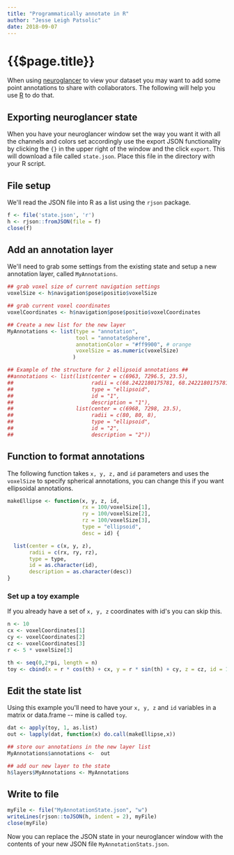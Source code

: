 ```yaml
---
title: "Programmatically annotate in R"
author: "Jesse Leigh Patsolic"
date: 2018-09-07
---
```


<!--
### ### INITIAL COMMENTS HERE ###
###
### Jesse Leigh Patsolic 
### 2018 <jpatsolic@jhu.edu>
### S.D.G 
#
-->

# {{$page.title}}

When using [neuroglancer](https://viz.neurodata.io/) to view your dataset you may want to add some point annotations to share with collaborators. The following will help you use [R](https://www.r-project.org/) to do that.

## Exporting neuroglancer state

When you have your neuroglancer window set the way you want it with all the channels and colors set accordingly use the export JSON functionality by clicking the `{}` in the upper right of the window and the click `export`.  This will download a file called `state.json`.  Place this file in the directory with your R script.  

## File setup

We'll read the JSON file into R as a list using the `rjson` package.

```r
f <- file('state.json', 'r')
h <- rjson::fromJSON(file = f)
close(f)
```

## Add an annotation layer

We'll need to grab some settings from the existing state and setup a new
annotation layer, called `MyAnnotations`.


```r
## grab voxel size of current navigation settings
voxelSize <- h$navigation$pose$positio$voxelSize

## grab current voxel coordinates
voxelCoordinates <- h$navigation$pose$positio$voxelCoordinates

## Create a new list for the new layer
MyAnnotations <- list(type = "annotation",
                      tool = "annotateSphere",
                      annotationColor = "#ff9900", # orange
                      voxelSize = as.numeric(voxelSize)
                     )

## Example of the structure for 2 ellipsoid annotations ##
##annotations <- list(list(center = c(6963, 7296.5, 23.5), 
##                         radii = c(68.2422180175781, 68.2422180175781, 4.09453296661377), 
##                         type = "ellipsoid", 
##                         id = "1", 
##                         description = "1"),
##                    list(center = c(6968, 7298, 23.5), 
##                         radii = c(80, 80, 8), 
##                         type = "ellipsoid", 
##                         id = "2", 
##                         description = "2"))
```

## Function to format annotations

The following function takes `x, y, z,` and `id` parameters and uses the
`voxelSize` to specify spherical annotations, you can change this if you
want ellipsoidal annotations.


```r
makeEllipse <- function(x, y, z, id, 
                        rx = 100/voxelSize[1], 
                        ry = 100/voxelSize[2], 
                        rz = 100/voxelSize[3], 
                        type = "ellipsoid", 
                        desc = id) {

  list(center = c(x, y, z), 
       radii = c(rx, ry, rz), 
       type = type, 
       id = as.character(id), 
       description = as.character(desc))
}
```

### Set up a toy example

If you already have a set of `x, y, z` coordinates with id's you can skip this. 


```r
n <- 10
cx <- voxelCoordinates[1]
cy <- voxelCoordinates[2]
cz <- voxelCoordinates[3]
r <- 5 * voxelSize[3]

th <- seq(0,2*pi, length = n)
toy <- cbind(x = r * cos(th) + cx, y = r * sin(th) + cy, z = cz, id = 1:n)
```

## Edit the state list

Using this example you'll need to have your `x, y, z` and `id` variables
in a matrix or data.frame -- mine is called `toy`.


```r
dat <- apply(toy, 1, as.list)
out <- lapply(dat, function(x) do.call(makeEllipse,x))

## store our annotations in the new layer list
MyAnnotations$annotations <-  out

## add our new layer to the state
h$layers$MyAnnotations <- MyAnnotations
```

## Write to file


```r
myFile <- file("MyAnnotationState.json", "w")
writeLines(rjson::toJSON(h, indent = 2), myFile) 
close(myFile)
```

Now you can replace the JSON state in your neuroglancer window with the
contents of your new JSON file `MyAnnotationStats.json`.


<!--
#clipy <- pipe("pbcopy", "w")
#dput(h$layers$centroids$annotations[[2]], file = clipy)
#close(clipy)

#   Time: A few hours, mostly wrangling JSON formatting to match neuroglancer
##  Working status: Check
### Comments:
####Soli Deo Gloria
--> 
